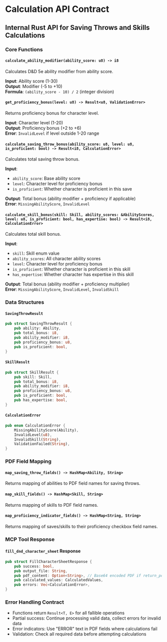 # Calculation API Contract

## Internal Rust API for Saving Throws and Skills Calculations

### Core Functions

#### `calculate_ability_modifier(ability_score: u8) -> i8`
Calculates D&D 5e ability modifier from ability score.

**Input**: Ability score (1-30)  
**Output**: Modifier (-5 to +10)  
**Formula**: `(ability_score - 10) / 2` (integer division)

#### `get_proficiency_bonus(level: u8) -> Result<u8, ValidationError>`
Returns proficiency bonus for character level.

**Input**: Character level (1-20)  
**Output**: Proficiency bonus (+2 to +6)  
**Error**: `InvalidLevel` if level outside 1-20 range

#### `calculate_saving_throw_bonus(ability_score: u8, level: u8, is_proficient: bool) -> Result<i8, CalculationError>`
Calculates total saving throw bonus.

**Input**: 
- `ability_score`: Base ability score
- `level`: Character level for proficiency bonus
- `is_proficient`: Whether character is proficient in this save

**Output**: Total bonus (ability modifier + proficiency if applicable)  
**Error**: `MissingAbilityScore`, `InvalidLevel`

#### `calculate_skill_bonus(skill: Skill, ability_scores: &AbilityScores, level: u8, is_proficient: bool, has_expertise: bool) -> Result<i8, CalculationError>`
Calculates total skill bonus.

**Input**:
- `skill`: Skill enum value
- `ability_scores`: All character ability scores
- `level`: Character level for proficiency bonus
- `is_proficient`: Whether character is proficient in this skill
- `has_expertise`: Whether character has expertise in this skill

**Output**: Total bonus (ability modifier + proficiency multiplier)  
**Error**: `MissingAbilityScore`, `InvalidLevel`, `InvalidSkill`

### Data Structures

#### `SavingThrowResult`
```rust
pub struct SavingThrowResult {
    pub ability: Ability,
    pub total_bonus: i8,
    pub ability_modifier: i8,
    pub proficiency_bonus: u8,
    pub is_proficient: bool,
}
```

#### `SkillResult`
```rust
pub struct SkillResult {
    pub skill: Skill,
    pub total_bonus: i8,
    pub ability_modifier: i8,
    pub proficiency_bonus: u8,
    pub is_proficient: bool,
    pub has_expertise: bool,
}
```

#### `CalculationError`
```rust
pub enum CalculationError {
    MissingAbilityScore(Ability),
    InvalidLevel(u8),
    InvalidSkill(String),
    ValidationFailed(String),
}
```

### PDF Field Mapping

#### `map_saving_throw_fields() -> HashMap<Ability, String>`
Returns mapping of abilities to PDF field names for saving throws.

#### `map_skill_fields() -> HashMap<Skill, String>`
Returns mapping of skills to PDF field names.

#### `map_proficiency_indicator_fields() -> HashMap<String, String>`
Returns mapping of saves/skills to their proficiency checkbox field names.

### MCP Tool Response

#### `fill_dnd_character_sheet` Response
```rust
pub struct FillCharacterSheetResponse {
    pub success: bool,
    pub output_file: String,
    pub pdf_content: Option<String>, // Base64 encoded PDF if return_pdf_content=true
    pub calculated_values: CalculatedValues,
    pub errors: Vec<CalculationError>,
}
```

### Error Handling Contract

- Functions return `Result<T, E>` for all fallible operations
- Partial success: Continue processing valid data, collect errors for invalid data
- Error indicators: Use "ERROR" text in PDF fields where calculations fail
- Validation: Check all required data before attempting calculations

